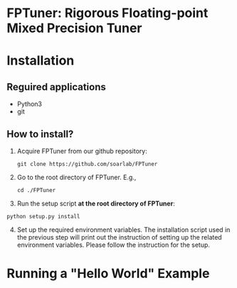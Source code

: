 <h1> FPTuner: Rigorous Floating-point Mixed Precision Tuner </h1> 



# Installation 


## Reguired applications 
- Python3 
- git 


## How to install? 

1. Acquire FPTuner from our github repository: 
    ```
    git clone https://github.com/soarlab/FPTuner
    ```
2. Go to the root directory of FPTuner. E.g., 
    ```
    cd ./FPTuner
    ```
3. Run the setup script **at the root directory of FPTuner**: 
```
python setup.py install 
```

4. Set up the required environment variables. 
The installation script used in the previous step will print out the instruction of setting up the related environment variables. 
Please follow the instruction for the setup. 



# Running a "Hello World" Example 